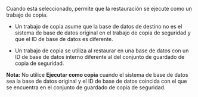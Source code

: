 Cuando está seleccionado, permite que la restauración se ejecute como un trabajo de copia.

-   Un trabajo de copia asume que la base de datos de destino no es el sistema de base de datos original en el trabajo de copia de seguridad y que el ID de base de datos es diferente.


-   Un trabajo de copia se utiliza al restaurar en una base de datos con un ID de base de datos interno diferente al del conjunto de guardado de copia de seguridad.


**Nota:** No utilice **Ejecutar como copia** cuando el sistema de base de datos sea la base de datos original y el ID de base de datos coincida con el que se encuentra en el conjunto de guardado de copia de seguridad.

